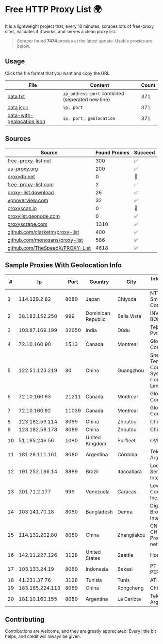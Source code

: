 
# Free HTTP Proxy List 🌍

It is a lightweight project that, every 10 minutes, scrapes lots of free-proxy sites, validates if it works, and serves a clean proxy list.


> Scraper found **7474** proxies at the latest update. Usable proxies are below.

## Usage

Click the file format that you want and copy the URL.


|File|Content|Count|
|----|-------|-----|
|[data.txt](https://raw.githubusercontent.com/themiralay/Proxy-List-World/master/data.txt)|`ip_address:port` combined (seperated new line)|371|
|[data.json](https://raw.githubusercontent.com/themiralay/Proxy-List-World/master/data.json)|`ip, port`|371|
|[data-with-geolocation.json](https://raw.githubusercontent.com/themiralay/Proxy-List-World/master/data-with-geolocation.json)|`ip, port, geolocation`|371|

## Sources

|Source|Found Proxies|Succeed|
|------|-------------|-------|
|[free-proxy-list.net](https://free-proxy-list.net)|300|✅|
|[us-proxy.org](https://www.us-proxy.org)|200|✅|
|[proxydb.net](http://proxydb.net)|0|🚫|
|[free-proxy-list.com](https://free-proxy-list.com/?page=&port=&type%5B%5D=http&type%5B%5D=https&up_time=0&search=Search)|2|✅|
|[proxy-list.download](https://www.proxy-list.download/HTTP)|26|✅|
|[vpnoverview.com](https://vpnoverview.com/privacy/anonymous-browsing/free-proxy-servers)|32|✅|
|[proxyscan.io](https://www.proxyscan.io)|0|🚫|
|[proxylist.geonode.com](https://proxylist.geonode.com/api/proxy-list?limit=300&page=1&sort_by=lastChecked&sort_type=desc&protocols=http,https)|0|✅|
|[proxyscrape.com](https://api.proxyscrape.com/v2/?request=displayproxies&protocol=http&timeout=10000&country=all&ssl=all&anonymity=all)|1310|✅|
|[github.com/clarketm/proxy-list](https://raw.githubusercontent.com/clarketm/proxy-list/master/proxy-list-raw.txt)|400|✅|
|[github.com/monosans/proxy-list](https://raw.githubusercontent.com/monosans/proxy-list/main/proxies/http.txt)|586|✅|
|[github.com/TheSpeedX/PROXY-List](https://raw.githubusercontent.com/TheSpeedX/PROXY-List/master/http.txt)|4618|✅|


## Sample Proxies With Geolocation Info

|#|Ip|Port|Country|City|Internet Service Provider|
|-|--|----|-------|----|-------------------------|
|1|114.129.2.82|8080|Japan|Chiyoda|NTT SmartConnect Corporation|
|2|38.183.152.250|999|Dominican Republic|Bella Vista|INVERSIONES BONAFER, SRL|
|3|103.87.169.199|32650|India|Dūdu|Tejays Industries Pvt Ltd|
|4|72.10.160.90|1513|Canada|Montreal|GloboTech Communications|
|5|122.51.123.219|80|China|Guangzhou|Shenzhen Tencent Computer Systems Company Limited|
|6|72.10.160.93|21211|Canada|Montreal|GloboTech Communications|
|7|72.10.160.92|11039|Canada|Montreal|GloboTech Communications|
|8|123.182.59.114|8089|China|Zhoutou|China Telecom|
|9|123.182.58.178|8089|China|Zhoutou|China Telecom|
|10|51.195.246.56|1080|United Kingdom|Purfleet|OVH|
|11|181.28.111.161|8080|Argentina|Córdoba|Telecom Argentina S.A|
|12|191.252.196.14|8889|Brazil|Itacoatiara|Locaweb Serviços de Internet S/A|
|13|201.71.2.177|999|Venezuela|Caracas|Level 3 Communications, Inc.|
|14|103.141.70.18|8080|Bangladesh|Demra|Digital One Broadband Internet Service|
|15|114.132.202.80|8080|China|Zhangjiakou|CNC Group CHINA169 Hebei Province network|
|16|142.11.227.126|3128|United States|Seattle|Hostwinds LLC.|
|17|103.133.24.19|8080|Indonesia|Bekasi|PT PHATRIA INTI PERSADA|
|18|41.231.37.76|3128|Tunisia|Tunis|ATI - ISP|
|19|183.165.224.113|8089|China|Rongcheng|Chinanet|
|20|181.10.160.155|8080|Argentina|La Carlota|Telecom Argentina S.A|



## Contributing

Contributions are welcome, and they are greatly appreciated! Every
little bit helps, and credit will always be given.

